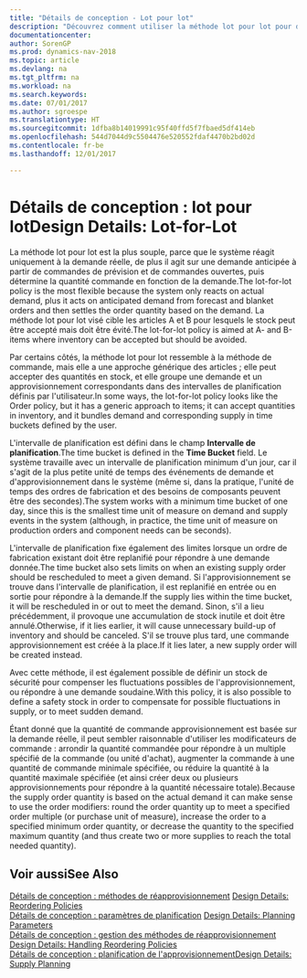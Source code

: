 ```yaml
---
title: "Détails de conception - Lot pour lot"
description: "Découvrez comment utiliser la méthode lot pour lot pour déterminer la quantité de commande en fonction de la demande."
documentationcenter: 
author: SorenGP
ms.prod: dynamics-nav-2018
ms.topic: article
ms.devlang: na
ms.tgt_pltfrm: na
ms.workload: na
ms.search.keywords: 
ms.date: 07/01/2017
ms.author: sgroespe
ms.translationtype: HT
ms.sourcegitcommit: 1dfba8b14019991c95f40ffd5f7fbaed5df414eb
ms.openlocfilehash: 544d7044d9c5504476e520552fdaf4470b2bd02d
ms.contentlocale: fr-be
ms.lasthandoff: 12/01/2017

---
```

# <a name="design-details-lot-for-lot"></a><span data-ttu-id="aa7ae-103">Détails de conception : lot pour lot</span><span class="sxs-lookup"><span data-stu-id="aa7ae-103">Design Details: Lot-for-Lot</span></span>
<span data-ttu-id="aa7ae-104">La méthode lot pour lot est la plus souple, parce que le système réagit uniquement à la demande réelle, de plus il agit sur une demande anticipée à partir de commandes de prévision et de commandes ouvertes, puis détermine la quantité commande en fonction de la demande.</span><span class="sxs-lookup"><span data-stu-id="aa7ae-104">The lot-for-lot policy is the most flexible because the system only reacts on actual demand, plus it acts on anticipated demand from forecast and blanket orders and then settles the order quantity based on the demand.</span></span> <span data-ttu-id="aa7ae-105">La méthode lot pour lot visé cible les articles A et B pour lesquels le stock peut être accepté mais doit être évité.</span><span class="sxs-lookup"><span data-stu-id="aa7ae-105">The lot-for-lot policy is aimed at A- and B-items where inventory can be accepted but should be avoided.</span></span>  
  
<span data-ttu-id="aa7ae-106">Par certains côtés, la méthode lot pour lot ressemble à la méthode de commande, mais elle a une approche générique des articles ; elle peut accepter des quantités en stock, et elle groupe une demande et un approvisionnement correspondants dans des intervalles de planification définis par l'utilisateur.</span><span class="sxs-lookup"><span data-stu-id="aa7ae-106">In some ways, the lot-for-lot policy looks like the Order policy, but it has a generic approach to items; it can accept quantities in inventory, and it bundles demand and corresponding supply in time buckets defined by the user.</span></span>  
  
<span data-ttu-id="aa7ae-107">L'intervalle de planification est défini dans le champ **Intervalle de planification**.</span><span class="sxs-lookup"><span data-stu-id="aa7ae-107">The time bucket is defined in the **Time Bucket** field.</span></span> <span data-ttu-id="aa7ae-108">Le système travaille avec un intervalle de planification minimum d'un jour, car il s'agit de la plus petite unité de temps des événements de demande et d'approvisionnement dans le système (même si, dans la pratique, l'unité de temps des ordres de fabrication et des besoins de composants peuvent être des secondes).</span><span class="sxs-lookup"><span data-stu-id="aa7ae-108">The system works with a minimum time bucket of one day, since this is the smallest time unit of measure on demand and supply events in the system (although, in practice, the time unit of measure on production orders and component needs can be seconds).</span></span>  
  
<span data-ttu-id="aa7ae-109">L'intervalle de planification fixe également des limites lorsque un ordre de fabrication existant doit être replanifié pour répondre à une demande donnée.</span><span class="sxs-lookup"><span data-stu-id="aa7ae-109">The time bucket also sets limits on when an existing supply order should be rescheduled to meet a given demand.</span></span> <span data-ttu-id="aa7ae-110">Si l'approvisionnement se trouve dans l'intervalle de planification, il est replanifié en entrée ou en sortie pour répondre à la demande.</span><span class="sxs-lookup"><span data-stu-id="aa7ae-110">If the supply lies within the time bucket, it will be rescheduled in or out to meet the demand.</span></span> <span data-ttu-id="aa7ae-111">Sinon, s'il a lieu précédemment, il provoque une accumulation de stock inutile et doit être annulé.</span><span class="sxs-lookup"><span data-stu-id="aa7ae-111">Otherwise, if it lies earlier, it will cause unnecessary build-up of inventory and should be canceled.</span></span> <span data-ttu-id="aa7ae-112">S'il se trouve plus tard, une commande approvisionnement est créée à la place.</span><span class="sxs-lookup"><span data-stu-id="aa7ae-112">If it lies later, a new supply order will be created instead.</span></span>  
  
<span data-ttu-id="aa7ae-113">Avec cette méthode, il est également possible de définir un stock de sécurité pour compenser les fluctuations possibles de l'approvisionnement, ou répondre à une demande soudaine.</span><span class="sxs-lookup"><span data-stu-id="aa7ae-113">With this policy, it is also possible to define a safety stock in order to compensate for possible fluctuations in supply, or to meet sudden demand.</span></span>  
  
<span data-ttu-id="aa7ae-114">Étant donné que la quantité de commande approvisionnement est basée sur la demande réelle, il peut sembler raisonnable d'utiliser les modificateurs de commande : arrondir la quantité commandée pour répondre à un multiple spécifié de la commande (ou unité d'achat), augmenter la commande à une quantité de commande minimale spécifiée, ou réduire la quantité à la quantité maximale spécifiée (et ainsi créer deux ou plusieurs approvisionnements pour répondre à la quantité nécessaire totale).</span><span class="sxs-lookup"><span data-stu-id="aa7ae-114">Because the supply order quantity is based on the actual demand it can make sense to use the order modifiers: round the order quantity up to meet a specified order multiple (or purchase unit of measure), increase the order to a specified minimum order quantity, or decrease the quantity to the specified maximum quantity (and thus create two or more supplies to reach the total needed quantity).</span></span>  
  
## <a name="see-also"></a><span data-ttu-id="aa7ae-115">Voir aussi</span><span class="sxs-lookup"><span data-stu-id="aa7ae-115">See Also</span></span>  
<span data-ttu-id="aa7ae-116">[Détails de conception : méthodes de réapprovisionnement](design-details-reordering-policies.md) </span><span class="sxs-lookup"><span data-stu-id="aa7ae-116">[Design Details: Reordering Policies](design-details-reordering-policies.md) </span></span>  
<span data-ttu-id="aa7ae-117">[Détails de conception : paramètres de planification](design-details-planning-parameters.md) </span><span class="sxs-lookup"><span data-stu-id="aa7ae-117">[Design Details: Planning Parameters](design-details-planning-parameters.md) </span></span>  
<span data-ttu-id="aa7ae-118">[Détails de conception : gestion des méthodes de réapprovisionnement](design-details-handling-reordering-policies.md) </span><span class="sxs-lookup"><span data-stu-id="aa7ae-118">[Design Details: Handling Reordering Policies](design-details-handling-reordering-policies.md) </span></span>  
[<span data-ttu-id="aa7ae-119">Détails de conception : planification de l'approvisionnement</span><span class="sxs-lookup"><span data-stu-id="aa7ae-119">Design Details: Supply Planning</span></span>](design-details-supply-planning.md)
